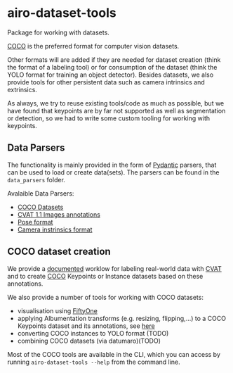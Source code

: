 # airo-dataset-tools
Package for working with datasets.

[COCO](https://cocodataset.org/#format-data) is the preferred format for computer vision datasets.

Other formats will are added if they are needed for dataset creation (think the format of a labeling tool) or for consumption of the dataset (think the YOLO format for training an object detector). Besides datasets, we also provide tools for other persistent data such as camera intrinsics and extrinsics.

As always, we try to reuse existing tools/code as much as possible, but we have found that keypoints are by far not supported as well as segmentation or detection, so we had to write some custom tooling for working with keypoints.

## Data Parsers
The functionality is mainly provided in the form of [Pydantic](https://docs.pydantic.dev/) parsers, that can be used to load or create data(sets). The parsers can be found in the `data_parsers` folder.

Avalaible Data Parsers:
* [COCO Datasets](https://cocodataset.org/#format-data)
* [CVAT 1.1 Images annotations](https://opencv.github.io/cvat/docs/manual/advanced/xml_format/)
* [Pose format](docs/pose.md)
* [Camera instrinsics format](docs/camera_intrinsics.md)

## COCO dataset creation
We provide a [documented](airo_dataset_tools/cvat_labeling/readme.md) worklow for labeling real-world data with [CVAT]() and to create [COCO]() Keypoints or Instance datasets based on these annotations.

We also provide a number of tools for working with COCO datasets:
- visualisation using [FiftyOne](https://voxel51.com/)
- applying Albumentation transforms (e.g. resizing, flipping,...) to a COCO Keypoints dataset and its annotations, see [here](airo_dataset_tools/coco_tools/transform_dataset.py)
- converting COCO instances to YOLO format (TODO)
- combining COCO datasets (via datumaro)(TODO)

Most of the COCO tools are available in the CLI, which you can access by running `airo-dataset-tools --help` from the command line.


